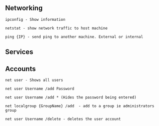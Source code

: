 ## Networking 

```
ipconfig - Show information
```
```
netstat - show network traffic to host machine 
```
```
ping {IP} - send ping to another machine. External or internal
```


## Services 


## Accounts

```
net user - Shows all users
```
```
net user Username /add Password 
```
```
net user Username /add * (Hides the password being entered)
```
```
net localgroup {GroupName} /add  - add to a group ie administrators group
```
```
net user Username /delete - deletes the user account
```
